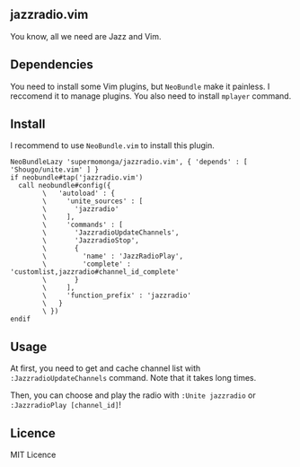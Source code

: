 ## jazzradio.vim

You know, all we need are Jazz and Vim.

## Dependencies

You need to install some Vim plugins, but `NeoBundle` make it painless. I reccomend it to manage plugins.
You also need to install `mplayer` command.


## Install

I recommend to use `NeoBundle.vim` to install this plugin.


```vim
NeoBundleLazy 'supermomonga/jazzradio.vim', { 'depends' : [ 'Shougo/unite.vim' ] }
if neobundle#tap('jazzradio.vim')
  call neobundle#config({
        \   'autoload' : {
        \     'unite_sources' : [
        \       'jazzradio'
        \     ],
        \     'commands' : [
        \       'JazzradioUpdateChannels',
        \       'JazzradioStop',
        \       {
        \         'name' : 'JazzRadioPlay',
        \         'complete' : 'customlist,jazzradio#channel_id_complete'
        \       }
        \     ],
        \     'function_prefix' : 'jazzradio'
        \   }
        \ })
endif
```


## Usage

At first, you need to get and cache channel list with `:JazzradioUpdateChannels` command. Note that it takes long times.

Then, you can choose and play the radio with `:Unite jazzradio` or `:JazzradioPlay [channel_id]`!

## Licence

MIT Licence
